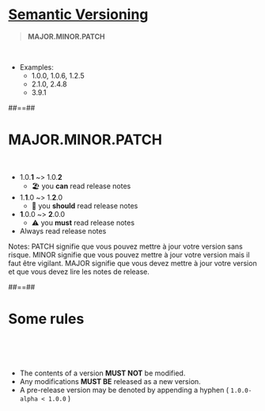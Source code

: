 <!-- .slide: -->
# [Semantic Versioning](https://semver.org) 

> **MAJOR.MINOR.PATCH**

<br/>

- Examples:
  - 1.0.0, 1.0.6, 1.2.5
  - 2.1.0, 2.4.8
  - 3.9.1


##==## 
<!-- .slide: -->

# MAJOR.MINOR.PATCH

<br/>
  
- 1.0.**1** ~> 1.0.**2**
  - 🏖️ you **can** read release notes
- 1.**1**.0 ~> 1.**2**.0
  - 👀 you **should** read release notes
- **1**.0.0 ~> **2**.0.0
  - ⚠️ you **must** read release notes
- Always read release notes
<!-- .element: class="list-fragment" -->

Notes: 
PATCH signifie que vous pouvez mettre à jour votre version sans risque.
MINOR signifie que vous pouvez mettre à jour votre version mais il faut être vigilant.
MAJOR signifie que vous devez mettre à jour votre version et que vous devez lire les notes de release.


##==##
<!-- .slide: -->
# Some rules

<br><br><br>

- The contents of a version **MUST NOT** be modified.
- Any modifications **MUST BE** released as a new version.
- A pre-release version may be denoted by appending a hyphen ( `1.0.0-alpha < 1.0.0` )
<!-- .element: class="list-fragment" -->
